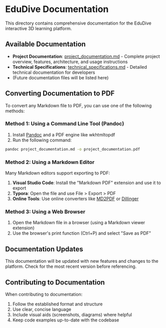 # EduDive Documentation

This directory contains comprehensive documentation for the EduDive interactive 3D learning platform.

## Available Documentation

- **Project Documentation**: [project_documentation.md](./project_documentation.md) - Complete project overview, features, architecture, and usage instructions
- **Technical Specifications**: [technical_specifications.md](./technical_specifications.md) - Detailed technical documentation for developers
- (Future documentation files will be listed here)

## Converting Documentation to PDF

To convert any Markdown file to PDF, you can use one of the following methods:

### Method 1: Using a Command Line Tool (Pandoc)

1. Install [Pandoc](https://pandoc.org/installing.html) and a PDF engine like wkhtmltopdf
2. Run the following command:

```bash
pandoc project_documentation.md -o project_documentation.pdf
```

### Method 2: Using a Markdown Editor

Many Markdown editors support exporting to PDF:

1. **Visual Studio Code**: Install the "Markdown PDF" extension and use it to export
2. **Typora**: Open the file and use File > Export > PDF
3. **Online Tools**: Use online converters like [MD2PDF](https://md2pdf.netlify.app/) or [Dillinger](https://dillinger.io/)

### Method 3: Using a Web Browser

1. Open the Markdown file in a browser (using a Markdown viewer extension)
2. Use the browser's print function (Ctrl+P) and select "Save as PDF"

## Documentation Updates

This documentation will be updated with new features and changes to the platform. Check for the most recent version before referencing.

## Contributing to Documentation

When contributing to documentation:

1. Follow the established format and structure
2. Use clear, concise language
3. Include visual aids (screenshots, diagrams) where helpful
4. Keep code examples up-to-date with the codebase 